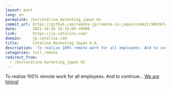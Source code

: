 ```yaml
---
layout: post
lang: en
permalink: /en/catalina_marketing_japan_kk
commit_url: https://github.com/remote-jp/remote-in-japan/commit/90b3b7e64a119a0f2a385da476dd312a64d9e02e
date:       2021-10-26 15:15:09 +0900
link:       https://jp.catalina.com/
domain:     jp.catalina.com
title:      Catalina Marketing Japan K.K.
description: 'To realize 100% remote work for all employees. And to continue… We are hiring!'
categories: full_remote
redirect_from:
  - /en/catalina_marketing_japan_kk
---
```


<p>To realize 100% remote work for all employees. And to continue… <a href="https://jp.catalina.com/recruit/">We are hiring!</a></p>
